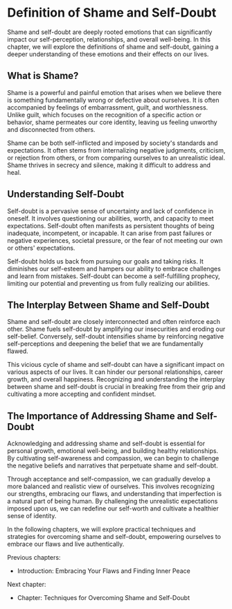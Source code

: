 Definition of Shame and Self-Doubt
===========================================

Shame and self-doubt are deeply rooted emotions that can significantly impact our self-perception, relationships, and overall well-being. In this chapter, we will explore the definitions of shame and self-doubt, gaining a deeper understanding of these emotions and their effects on our lives.

What is Shame?
--------------

Shame is a powerful and painful emotion that arises when we believe there is something fundamentally wrong or defective about ourselves. It is often accompanied by feelings of embarrassment, guilt, and worthlessness. Unlike guilt, which focuses on the recognition of a specific action or behavior, shame permeates our core identity, leaving us feeling unworthy and disconnected from others.

Shame can be both self-inflicted and imposed by society's standards and expectations. It often stems from internalizing negative judgments, criticism, or rejection from others, or from comparing ourselves to an unrealistic ideal. Shame thrives in secrecy and silence, making it difficult to address and heal.

Understanding Self-Doubt
------------------------

Self-doubt is a pervasive sense of uncertainty and lack of confidence in oneself. It involves questioning our abilities, worth, and capacity to meet expectations. Self-doubt often manifests as persistent thoughts of being inadequate, incompetent, or incapable. It can arise from past failures or negative experiences, societal pressure, or the fear of not meeting our own or others' expectations.

Self-doubt holds us back from pursuing our goals and taking risks. It diminishes our self-esteem and hampers our ability to embrace challenges and learn from mistakes. Self-doubt can become a self-fulfilling prophecy, limiting our potential and preventing us from fully realizing our abilities.

The Interplay Between Shame and Self-Doubt
------------------------------------------

Shame and self-doubt are closely interconnected and often reinforce each other. Shame fuels self-doubt by amplifying our insecurities and eroding our self-belief. Conversely, self-doubt intensifies shame by reinforcing negative self-perceptions and deepening the belief that we are fundamentally flawed.

This vicious cycle of shame and self-doubt can have a significant impact on various aspects of our lives. It can hinder our personal relationships, career growth, and overall happiness. Recognizing and understanding the interplay between shame and self-doubt is crucial in breaking free from their grip and cultivating a more accepting and confident mindset.

The Importance of Addressing Shame and Self-Doubt
-------------------------------------------------

Acknowledging and addressing shame and self-doubt is essential for personal growth, emotional well-being, and building healthy relationships. By cultivating self-awareness and compassion, we can begin to challenge the negative beliefs and narratives that perpetuate shame and self-doubt.

Through acceptance and self-compassion, we can gradually develop a more balanced and realistic view of ourselves. This involves recognizing our strengths, embracing our flaws, and understanding that imperfection is a natural part of being human. By challenging the unrealistic expectations imposed upon us, we can redefine our self-worth and cultivate a healthier sense of identity.

In the following chapters, we will explore practical techniques and strategies for overcoming shame and self-doubt, empowering ourselves to embrace our flaws and live authentically.

Previous chapters:

* Introduction: Embracing Your Flaws and Finding Inner Peace

Next chapter:

* Chapter: Techniques for Overcoming Shame and Self-Doubt
